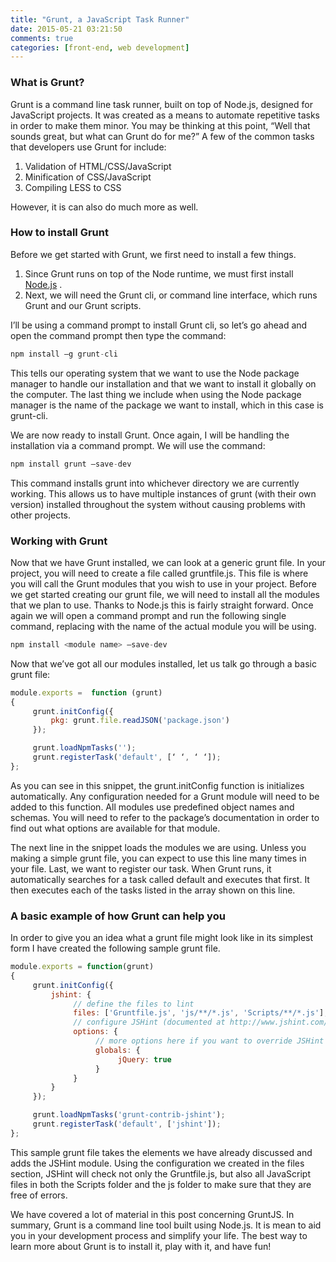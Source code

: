 ```yaml
---
title: "Grunt, a JavaScript Task Runner"
date: 2015-05-21 03:21:50
comments: true
categories: [front-end, web development]
---
```


### What is Grunt?

Grunt is a command line task runner, built on top of Node.js, designed for JavaScript projects. It was created as a means to automate repetitive tasks in order to make them minor. You may be thinking at this point, “Well that sounds great, but what can Grunt do for me?” A few of the common tasks that developers use Grunt for include:

1. Validation of HTML/CSS/JavaScript
2. Minification of CSS/JavaScript
3. Compiling LESS to CSS

However, it is can also do much more as well.

### How to install Grunt

Before we get started with Grunt, we first need to install a few things.

1. Since Grunt runs on top of the Node runtime, we must first install [Node.js](http://nodejs.org/) .
2. Next, we will need the Grunt cli, or command line interface, which runs Grunt and our Grunt scripts.

I’ll be using a command prompt to install Grunt cli, so let’s go ahead and open the command prompt then type the command:

```javascript
npm install –g grunt-cli
```

This tells our operating system that we want to use the Node package manager to handle our installation and that we want to install it globally on the computer. The last thing we include when using the Node package manager is the name of the package we want to install, which in this case is grunt-cli.

We are now ready to install Grunt. Once again, I will be handling the installation via a command prompt. We will use the command:

```javascript
npm install grunt –save-dev
```

This command installs grunt into whichever directory we are currently working. This allows us to have multiple instances of grunt (with their own version) installed throughout the system without causing problems with other projects.

### Working with Grunt

Now that we have Grunt installed, we can look at a generic grunt file. In your project, you will need to create a file called gruntfile.js. This file is where you will call the Grunt modules that you wish to use in your project. Before we get started creating our grunt file, we will need to install all the modules that we plan to use. Thanks to Node.js this is fairly straight forward. Once again we will open a command prompt and run the following single command, replacing <package name> with the name of the actual module you will be using.

```javascript
npm install <module name> –save-dev
```

Now that we’ve got all our modules installed, let us talk go through a basic grunt file:

```javascript
module.exports =  function (grunt)
{
     grunt.initConfig({
         pkg: grunt.file.readJSON('package.json')
     });

     grunt.loadNpmTasks('');
     grunt.registerTask('default', [‘ ‘, ‘ ‘]);
};
```

As you can see in this snippet, the grunt.initConfig function is initializes automatically. Any configuration needed for a Grunt module will need to be added to this function. All modules use predefined object names and schemas. You will need to refer to the package’s documentation in order to find out what options are available for that module.

The next line in the snippet loads the modules we are using. Unless you making a simple grunt file, you can expect to use this line many times in your file. Last, we want to register our task. When Grunt runs, it automatically searches for a task called default and executes that first. It then executes each of the tasks listed in the array shown on this line.

### A basic example of how Grunt can help you

In order to give you an idea what a grunt file might look like in its simplest form I have created the following sample grunt file.

```javascript
module.exports = function(grunt)
{
     grunt.initConfig({
         jshint: {
              // define the files to lint
              files: ['Gruntfile.js', 'js/**/*.js', 'Scripts/**/*.js'],
              // configure JSHint (documented at http://www.jshint.com/docs/)
              options: {
                   // more options here if you want to override JSHint defaults
                   globals: {
                        jQuery: true
                   }
              }
         }
     });

     grunt.loadNpmTasks('grunt-contrib-jshint');
     grunt.registerTask('default', ['jshint']);
};
```

This sample grunt file takes the elements we have already discussed and adds the JSHint module. Using the configuration we created in the files section, JSHint will check not only the Gruntfile.js, but also all JavaScript files in both the Scripts folder and the js folder to make sure that they are free of errors.

We have covered a lot of material in this post concerning GruntJS. In summary, Grunt is a command line tool built using Node.js. It is mean to aid you in your development process and simplify your life. The best way to learn more about Grunt is to install it, play with it, and have fun!
